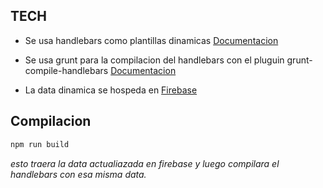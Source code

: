 ## TECH
- Se usa handlebars como plantillas dinamicas [Documentacion](handlebarsjs.com)

- Se usa grunt para la compilacion del handlebars con el pluguin grunt-compile-handlebars [Documentacion](https://github.com/patrickkettner/grunt-compile-handlebars)
- La data dinamica se hospeda en [Firebase](https://console.firebase.google.com/project/azul-ccf0f/firestore/data/~2Fprofesionales~2FHztn7wAWJaO3YDp94YJ3)

## Compilacion
```bash
npm run build
```
_esto traera la data actualiazada en firebase y luego compilara el handlebars con esa misma data._